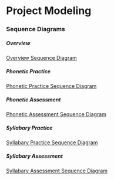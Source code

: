 # Project Modeling

### Sequence Diagrams

##### Overview

[Overview Sequence Diagram][Overview]

##### Phonetic Practice

[Phonetic Practice Sequence Diagram][Phonetic Practice]

##### Phonetic Assessment

[Phonetic Assessment Sequence Diagram][Phonetic Assessment]

##### Syllabary Practice

[Syllabary Practice Sequence Diagram][Syllabary Practice]

##### Syllabary Assessment

[Syllabary Assessment Sequence Diagram][Syllabary Assessment]


[Overview]: https://github.com/fined-nsu/CherokeeLanguageStudyTool/blob/main/Documentation/Overview%20Sequence%20Diagram.pdf
[Phonetic Practice]: https://github.com/fined-nsu/CherokeeLanguageStudyTool/blob/main/Documentation/Phonetic%20Practice%20Sequence%20Diagram.pdf
[Phonetic Assessment]: https://github.com/fined-nsu/CherokeeLanguageStudyTool/blob/main/Documentation/Phonetic%20Assessment%20Sequence%20Diagram.pdf
[Syllabary Practice]: https://github.com/fined-nsu/CherokeeLanguageStudyTool/blob/main/Documentation/Syllabary%20Practice%20Sequence%20Diagram.pdf
[Syllabary Assessment]: https://github.com/fined-nsu/CherokeeLanguageStudyTool/blob/main/Documentation/Syllabary%20Assessment%20Sequence%20Diagram.pdf
